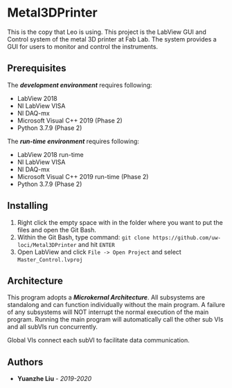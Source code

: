 # Metal3DPrinter
This is the copy that Leo is using. This project is the LabView GUI and Control system of the metal 3D printer at Fab Lab. The system provides a GUI for users to monitor and control the instruments.  

## Prerequisites

The ***development environment*** requires following:

- LabView 2018 
- NI LabView VISA 
- NI DAQ-mx 
- Microsoft Visual C++ 2019 (Phase 2) 
- Python 3.7.9 (Phase 2) 

The ***run-time environment*** requires following: 

- LabView 2018 run-time 
- NI LabView VISA 
- NI DAQ-mx 
- Microsoft Visual C++ 2019 run-time (Phase 2) 
- Python 3.7.9 (Phase 2) 

## Installing

1. Right click the empty space with in the folder where you want to put the files and open the Git Bash.
2. Within the Git Bash, type command: `git clone https://github.com/uw-loci/Metal3DPrinter` and hit `ENTER`
3. Open LabView and click `File -> Open Project` and select `Master_Control.lvproj`

## Architecture

This program adopts a ***Microkernal Architecture***. All subsystems are standalong and can function individually without the main program. A failure of any subsystems will NOT interrupt the normal execution of the main program. Running the main program will automatically call the other sub VIs and all subVIs run concurrently. 

Global VIs connect each subVI to facilitate data communication. 

## Authors

- **Yuanzhe Liu** - *2019-2020*
